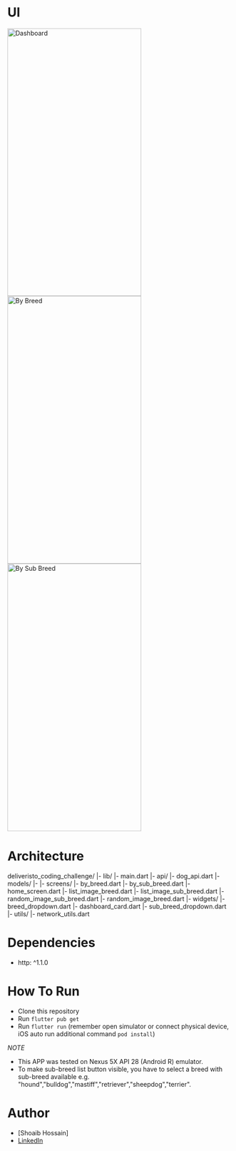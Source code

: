 # UI
<img src="https://github.com/hossain101/deliveristo_coding_challenge/assets/80954453/1b3a2022-3ec8-4bc3-b706-90cf31516f30" width="300" height="600" alt="Dashboard">

<img src="https://github.com/hossain101/deliveristo_coding_challenge/assets/80954453/47a75e78-9c43-4c5b-8557-6c5fa20c9f6e" width="300" height="600" alt="By Breed">


<img src="https://github.com/hossain101/deliveristo_coding_challenge/assets/80954453/b2800b2d-8bc6-4a8a-83cb-2db2e156e496" width="300" height="600" alt="By Sub Breed">


# Architecture
deliveristo_coding_challenge/
|- lib/
    |- main.dart
    |- api/
        |- dog_api.dart
    |- models/
        |- 
    |- screens/
        |- by_breed.dart
        |- by_sub_breed.dart
        |- home_screen.dart
        |- list_image_breed.dart
        |- list_image_sub_breed.dart
        |- random_image_sub_breed.dart
        |- random_image_breed.dart
    |- widgets/
        |- breed_dropdown.dart
        |- dashboard_card.dart
        |- sub_breed_dropdown.dart
    |- utils/
        |- network_utils.dart


# Dependencies
- http: ^1.1.0

# How To Run

- Clone this repository
- Run `flutter pub get`
- Run `flutter run` (remember open simulator or connect physical device, iOS auto run additional command `pod install`)

*NOTE*
- This APP was tested on Nexus 5X API 28 (Android R) emulator.
- To make sub-breed list button visible, you have to select a breed with sub-breed available e.g. "hound","bulldog","mastiff","retriever","sheepdog","terrier".

# Author
- [Shoaib Hossain]
- [LinkedIn](https://www.linkedin.com/in/shoaib-hossain-5bb080236/)
  

